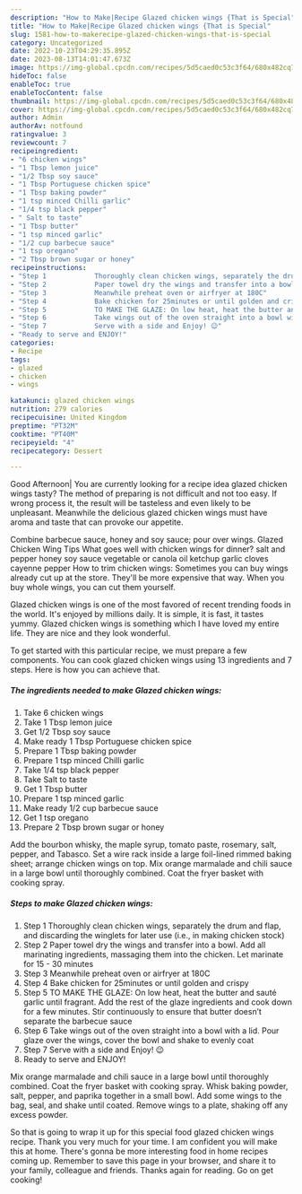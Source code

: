 ```yaml
---
description: "How to Make|Recipe Glazed chicken wings {That is Special"
title: "How to Make|Recipe Glazed chicken wings {That is Special"
slug: 1581-how-to-makerecipe-glazed-chicken-wings-that-is-special
category: Uncategorized
date: 2022-10-23T04:29:35.895Z
date: 2023-08-13T14:01:47.673Z
image: https://img-global.cpcdn.com/recipes/5d5caed0c53c3f64/680x482cq70/glazed-chicken-wings-recipe-main-photo.jpg
hideToc: false
enableToc: true
enableTocContent: false
thumbnail: https://img-global.cpcdn.com/recipes/5d5caed0c53c3f64/680x482cq70/glazed-chicken-wings-recipe-main-photo.jpg
cover: https://img-global.cpcdn.com/recipes/5d5caed0c53c3f64/680x482cq70/glazed-chicken-wings-recipe-main-photo.jpg
author: Admin
authorAv: notfound
ratingvalue: 3
reviewcount: 7
recipeingredient:
- "6 chicken wings"
- "1 Tbsp lemon juice"
- "1/2 Tbsp soy sauce"
- "1 Tbsp Portuguese chicken spice"
- "1 Tbsp baking powder"
- "1 tsp minced Chilli garlic"
- "1/4 tsp black pepper"
- " Salt to taste"
- "1 Tbsp butter"
- "1 tsp minced garlic"
- "1/2 cup barbecue sauce"
- "1 tsp oregano"
- "2 Tbsp brown sugar or honey"
recipeinstructions:
- "Step 1            Thoroughly clean chicken wings, separately the drum and flap, and discarding the winglets for later use (i.e., in making chicken stock)"
- "Step 2            Paper towel dry the wings and transfer into a bowl. Add all marinating ingredients, massaging them into the chicken. Let marinate for 15 - 30 minutes"
- "Step 3            Meanwhile preheat oven or airfryer at 180C"
- "Step 4            Bake chicken for 25minutes or until golden and crispy"
- "Step 5            TO MAKE THE GLAZE: On low heat, heat the butter and sauté garlic until fragrant. Add the rest of the glaze ingredients and cook down for a few minutes. Stir continuously to ensure that butter doesn’t separate the barbecue sauce"
- "Step 6            Take wings out of the oven straight into a bowl with a lid. Pour glaze over the wings, cover the bowl and shake to evenly coat"
- "Step 7            Serve with a side and Enjoy! 😉"
- "Ready to serve and ENJOY!"
categories:
- Recipe
tags:
- glazed
- chicken
- wings

katakunci: glazed chicken wings 
nutrition: 279 calories
recipecuisine: United Kingdom
preptime: "PT32M"
cooktime: "PT40M"
recipeyield: "4"
recipecategory: Dessert

---
```



Good Afternoon| You are currently looking for a recipe idea glazed chicken wings tasty? The method of preparing is not difficult and not too easy. If wrong process it, the result will be tasteless and even likely to be unpleasant. Meanwhile the delicious glazed chicken wings must have aroma and taste that can provoke our appetite.





Combine barbecue sauce, honey and soy sauce; pour over wings. Glazed Chicken Wing Tips What goes well with chicken wings for dinner? salt and pepper honey soy sauce vegetable or canola oil ketchup garlic cloves cayenne pepper How to trim chicken wings: Sometimes you can buy wings already cut up at the store. They&#39;ll be more expensive that way. When you buy whole wings, you can cut them yourself.

Glazed chicken wings is one of the most favored of recent trending foods in the world. It's enjoyed by millions daily. It is simple, it is fast, it tastes yummy. Glazed chicken wings is something which I have loved my entire life. They are nice and they look wonderful.


To get started with this particular recipe, we must prepare a few components. You can cook glazed chicken wings using 13 ingredients and 7 steps. Here is how you can achieve that.

<!--inarticleads1-->

##### The ingredients needed to make Glazed chicken wings:

1. Take 6 chicken wings
1. Take 1 Tbsp lemon juice
1. Get 1/2 Tbsp soy sauce
1. Make ready 1 Tbsp Portuguese chicken spice
1. Prepare 1 Tbsp baking powder
1. Prepare 1 tsp minced Chilli garlic
1. Take 1/4 tsp black pepper
1. Take  Salt to taste
1. Get 1 Tbsp butter
1. Prepare 1 tsp minced garlic
1. Make ready 1/2 cup barbecue sauce
1. Get 1 tsp oregano
1. Prepare 2 Tbsp brown sugar or honey


Add the bourbon whisky, the maple syrup, tomato paste, rosemary, salt, pepper, and Tabasco. Set a wire rack inside a large foil-lined rimmed baking sheet; arrange chicken wings on top. Mix orange marmalade and chili sauce in a large bowl until thoroughly combined. Coat the fryer basket with cooking spray. 

<!--inarticleads2-->

##### Steps to make Glazed chicken wings:

1. Step 1            Thoroughly clean chicken wings, separately the drum and flap, and discarding the winglets for later use (i.e., in making chicken stock)
1. Step 2            Paper towel dry the wings and transfer into a bowl. Add all marinating ingredients, massaging them into the chicken. Let marinate for 15 - 30 minutes
1. Step 3            Meanwhile preheat oven or airfryer at 180C
1. Step 4            Bake chicken for 25minutes or until golden and crispy
1. Step 5            TO MAKE THE GLAZE: On low heat, heat the butter and sauté garlic until fragrant. Add the rest of the glaze ingredients and cook down for a few minutes. Stir continuously to ensure that butter doesn’t separate the barbecue sauce
1. Step 6            Take wings out of the oven straight into a bowl with a lid. Pour glaze over the wings, cover the bowl and shake to evenly coat
1. Step 7            Serve with a side and Enjoy! 😉
1. Ready to serve and ENJOY!

Mix orange marmalade and chili sauce in a large bowl until thoroughly combined. Coat the fryer basket with cooking spray. Whisk baking powder, salt, pepper, and paprika together in a small bowl. Add some wings to the bag, seal, and shake until coated. Remove wings to a plate, shaking off any excess powder. 

So that is going to wrap it up for this special food glazed chicken wings recipe. Thank you very much for your time. I am confident you will make this at home. There's gonna be more interesting food in home recipes coming up. Remember to save this page in your browser, and share it to your family, colleague and friends. Thanks again for reading. Go on get cooking!
